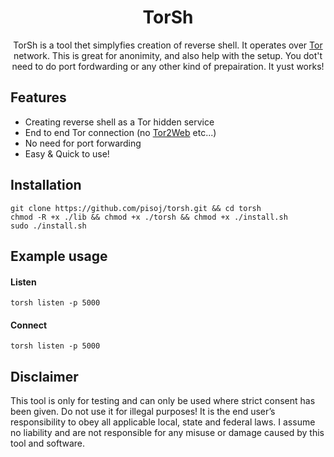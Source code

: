 <center>

# TorSh

TorSh is a tool thet simplyfies creation of reverse shell. It operates over  [Tor](https://www.torproject.org/) network. This is great for anonimity, and also help with the setup. You dot't need to do port fordwarding or any other kind of prepairation. It yust works!

</center>

## Features

+ Creating reverse shell as a Tor hidden service
+ End to end Tor connection (no [Tor2Web](https://www.tor2web.org/) etc...)
+ No need for port forwarding
+ Easy & Quick to use!


## Installation

```
git clone https://github.com/pisoj/torsh.git && cd torsh
chmod -R +x ./lib && chmod +x ./torsh && chmod +x ./install.sh
sudo ./install.sh
```

## Example usage

#### Listen
```
torsh listen -p 5000
```

#### Connect
```
torsh listen -p 5000
```

## Disclaimer

This tool is only for testing and can only be used where strict consent has been given. Do not use it for illegal purposes! It is the end user’s responsibility to obey all applicable local, state and federal laws. I assume no liability and are not responsible for any misuse or damage caused by this tool and software.
